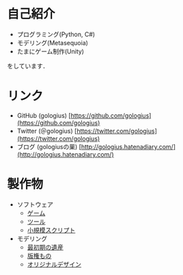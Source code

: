 # 自己紹介
* プログラミング(Python, C#)
* モデリング(Metasequoia)
* たまにゲーム制作(Unity)

をしています．

# リンク
* GitHub (gologius) [https://github.com/gologius](https://github.com/gologius)
* Twitter (＠gologius) [https://twitter.com/gologius](https://twitter.com/gologius)
* ブログ (gologiusの巣) [http://gologius.hatenadiary.com/](http://gologius.hatenadiary.com/)

# 製作物
* ソフトウェア
  * [ゲーム](game.md)
  * [ツール](tool.md)
  * [小規模スクリプト](https://gist.github.com/gologius)
* モデリング
  * [最初期の遺産](model_gallery_old.md)
  * [版権もの](model_gallery_copy.md)
  * [オリジナルデザイン](model_gallery_original.md)
